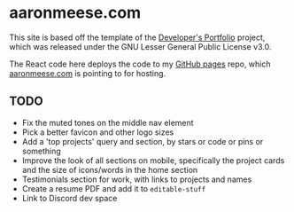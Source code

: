 # aaronmeese.com

This site is based off the template of the [Developer's Portfolio](https://github.com/hashirshoaeb/home)
project, which was released under the GNU Lesser General Public License v3.0.

The React code here deploys the code to my [GitHub pages](ajmeese7.github.io) repo,
which [aaronmeese.com](https://aaronmeese.com) is pointing to for hosting.

## TODO
- Fix the muted tones on the middle nav element
- Pick a better favicon and other logo sizes
- Add a 'top projects' query and section, by stars or code or pins or something
- Improve the look of all sections on mobile, specifically the project cards and the
size of icons/words in the home section
- Testimonials section for work, with links to projects and names
- Create a resume PDF and add it to `editable-stuff`
- Link to Discord dev space